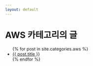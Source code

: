 ```yaml
---
layout: default
---
```


# AWS 카테고리의 글

<ul>
  {% for post in site.categories.aws %}
  <li><a href="{{ post.url }}">{{ post.title }}</a></li>
  {% endfor %}
</ul>
